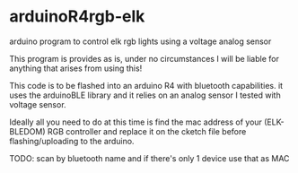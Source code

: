 # arduinoR4rgb-elk
arduino program to control elk rgb lights using a voltage analog sensor


This program is provides as is, under no circumstances I will be liable for anything that arises from using this! 

This code is to be flashed into an arduino R4 with bluetooth capabilities. it uses the arduinoBLE library and
it relies on an analog sensor I tested with voltage sensor.

Ideally all you need to do at this time is find the mac address of your (ELK-BLEDOM) RGB controller and replace it on the 
cketch file before flashing/uploading to the arduino.



TODO: scan by bluetooth name and if there's only 1 device use that as MAC